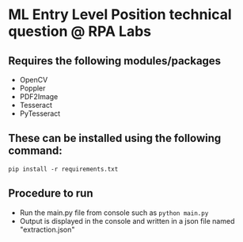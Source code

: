 # ML Entry Level Position technical question @ RPA Labs

## Requires the following modules/packages
- OpenCV
- Poppler
- PDF2Image
- Tesseract
- PyTesseract

## These can be installed using the following command:
    pip install -r requirements.txt

## Procedure to run
- Run the main.py file from console such as `python main.py`
- Output is displayed in the console and written in a json file named "extraction.json"